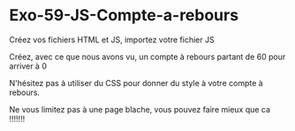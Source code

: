 # Exo-59-JS-Compte-a-rebours

Créez vos fichiers HTML et JS, importez votre fichier JS

Créez, avec ce que nous avons vu, un compte à rebours partant de 60 pour arriver à 0

N'hésitez pas à utiliser du CSS pour donner du style à votre compte à rebours.

Ne vous limitez pas à une page blache, vous pouvez faire mieux que ca !!!!!!!
